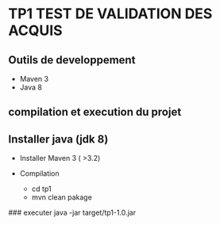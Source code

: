 TP1 TEST DE VALIDATION DES ACQUIS
=================

Outils de developpement
-----------------
 * Maven 3
 * Java 8

compilation et execution du projet
-----------------

Installer java (jdk 8)
-----------------

* Installer Maven 3 ( >3.2)

* Compilation
	* cd tp1
	* mvn clean pakage

### executer
 java -jar target/tp1-1.0.jar

